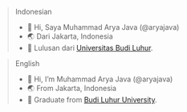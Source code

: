 > Indonesian
> - :wave: Hi,  Saya Muhammad Arya Java (@aryajava)
> - :earth_asia:  Dari Jakarta, Indonesia
> - :school:  Lulusan dari [Universitas Budi Luhur](https://www.budiluhur.ac.id/).


> English
> - :wave: Hi, I’m Muhammad Arya Java (@aryajava)
> - :earth_asia:  From Jakarta, Indonesia
> - :school:  Graduate from [Budi Luhur University](https://www.budiluhur.ac.id/).

<!---
aryajava/aryajava is a ✨ special ✨ repository because its `README.md` (this file) appears on your GitHub profile.
You can click the Preview link to take a look at your changes.
--->
